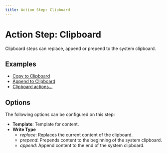 ```yaml
---
title: Action Step: Clipboard
---
```

# Action Step: Clipboard

Clipboard steps can replace, append or prepend to the system clipboard.

## Examples

- [Copy to Clipboard](drafts5://action?data=%7B%22uuid%22:%22C2A1FD47-E7EE-467D-97BB-79C6F525DC5F%22,%22steps%22:%5B%7B%22type%22:%22clipboard%22,%22data%22:%7B%22template%22:%22%5B%5Bdraft%5D%5D%22,%22writeType%22:%22replace%22%7D,%22uuid%22:%2206954A4B-45B2-44ED-A124-E80F6B230EA6%22%7D%5D,%22shortName%22:%22Copy%20all%22,%22shouldConfirm%22:false,%22disposition%22:3,%22keyCommand%22:%7B%22optionKey%22:false,%22input%22:%22%22,%22controlKey%22:false,%22commandKey%22:false,%22type%22:%22action%22,%22discoverabilityTitle%22:%22Copy%20to%20Clipboard%22,%22shiftKey%22:false%7D,%22logLevel%22:2,%22notificationType%22:2,%22tintColor%22:%22none%22,%22actionDescription%22:%22Place%20the%20content%20of%20the%20current%20draft%20in%20the%20system%20clipboard.%22,%22keyUseIcon%22:true,%22icon%22:%22512-paste-clipboard%22,%22visibility%22:2,%22supportedPlatform%22:%22any%22,%22groupDisposition%22:0,%22name%22:%22Copy%20to%20Clipboard%22%7D)
- [Append to Clipboard](drafts5://action?data=%7B%22uuid%22:%223CDEC2BD-012B-4290-A677-37A5A602EAFC%22,%22steps%22:%5B%7B%22type%22:%22clipboard%22,%22data%22:%7B%22template%22:%22%5B%5Bdraft%5D%5D%22,%22writeType%22:%22append%22%7D,%22uuid%22:%222EAD67BB-BDB8-4113-B78A-2E4E3EA29C2A%22%7D%5D,%22shortName%22:%22Append%22,%22shouldConfirm%22:false,%22disposition%22:3,%22keyCommand%22:%7B%22optionKey%22:false,%22input%22:%22%22,%22controlKey%22:false,%22commandKey%22:false,%22type%22:%22action%22,%22discoverabilityTitle%22:%22Append%20to%20Clipboard%22,%22shiftKey%22:false%7D,%22logLevel%22:2,%22notificationType%22:2,%22tintColor%22:%22green%22,%22actionDescription%22:%22Append%20the%20content%20of%20the%20current%20draft%20to%20the%20system%20clipboard.%22,%22keyUseIcon%22:true,%22icon%22:%22512-paste-clipboard%22,%22visibility%22:2,%22supportedPlatform%22:%22any%22,%22groupDisposition%22:0,%22name%22:%22Append%20to%20Clipboard%22%7D)
- [Clipboard actions...](drafts5://action?data=%7B%22uuid%22:%225A995A87-648C-45DE-8B2A-D6D452DBD368%22,%22steps%22:%5B%7B%22type%22:%22script%22,%22data%22:%7B%22script%22:%22%5C/%5C/Clipboard%20Mega%20Action%20%5Cn%5Cnvar%20p%20%3D%20Prompt.create();%5Cnp.title%20%3D%20%5C%22Select%20Clipboard%20Action%5C%22;%5Cnp.addButton(%5C%22Copy%5C%22);%5Cnp.addButton(%5C%22Append%5C%22);%5Cnp.addButton(%5C%22Prepend%5C%22);%5Cnp.addButton(%5C%22Copy%20to%20HTML%5C%22);%5Cnp.addButton(%5C%22Copy%20as%20Rich%20Text%5C%22);%5Cnp.addButton(%5C%22Copy%20UUID%5C%22);%5Cnp.addButton(%5C%22Show%5C%22);%5Cnp.addButton(%5C%22Clear%5C%22);%5Cn%5Cnp.show();%5Cn%5Cn%5C/%5C/Actions%20based%20on%20button%20presses%5Cnif%20(p.buttonPressed%20%3D%3D%20%5C%22Copy%5C%22)%20%7B%5Cn%5Ctvar%20text%20%3D%20draft.processTemplate(%5C%22%5B%5Bdraft%5D%5D%5C%22);%5Cn%5Ctvar%20clipboard%20%3D%20app.setClipboard(text);%5Cn%7D%5Cnif%20(p.buttonPressed%20%3D%3D%20%5C%22Append%5C%22)%20%7B%5Cn%5Ctvar%20dtext%20%3D%20draft.processTemplate(%5C%22%5B%5Bdraft%5D%5D%5C%22);%5Cn%5Ctvar%20text%20%3D%20app.getClipboard()%20+%20dtext;%5Cn%5Ctvar%20clipboard%20%3D%20app.setClipboard(text);%5Cn%7D%5Cnif%20(p.buttonPressed%20%3D%3D%20%5C%22Prepend%5C%22)%20%7B%5Cn%5Ctvar%20dtext%20%3D%20draft.processTemplate(%5C%22%5B%5Bdraft%5D%5D%5C%22);%5Cn%5Ctvar%20text%20%3D%20dtext%20+%20app.getClipboard();%5Cn%5Ctvar%20clipboard%20%3D%20app.setClipboard(text);%5Cn%7D%5Cnif%20(p.buttonPressed%20%3D%3D%20%5C%22Copy%20to%20HTML%5C%22)%20%7B%5Cn%5Ctvar%20text%20%3D%20draft.processTemplate(%5C%22%25%25%5B%5Bdraft%5D%5D%25%25%5C%22);%5Cn%5Ctvar%20clipboard%20%3D%20app.setClipboard(text);%5Cn%7D%5Cnif%20(p.buttonPressed%20%3D%3D%20%5C%22Copy%20as%20Rich%20Text%5C%22)%20%7B%5Cn%5Ct%5C/%5C/%20Process%20Markdown%20to%20HTML%5Cn%5Ctvar%20mmd%20%3D%20MultiMarkdown.create();%5Cn%5Ctvar%20html%20%3D%20mmd.render(draft.content);%5Cn%5Cn%5Ct%5C/%5C/%20Wrap%20raw%20MMD%20output%20with%20HTML%20template%20with%20styles%20to%20set%20base%20fonts.%5Cn%5Ctvar%20template%20%3D%20%5C%22%3Chtml%3E%3Cstyle%3Ebody%7Bfont-family:’Helvetica,%20sans-serif’;font-size:100%25;%7D%3C%5C/style%3E%3Cbody%3E%5B%5Bcontent%5D%5D%3C%5C/body%3E%3C%5C/html%3E%5C%22%5Cn%5Ctvar%20html%20%3D%20template.replace(%5C%22%5B%5Bcontent%5D%5D%5C%22,%20html);%5Cn%5Cn%5Ct%5C/%5C/%20Place%20in%20clipboard%20as%20rich-text%5Cn%5Ctif%20(!app.htmlToClipboard(html))%20%7B%5Cn%5Ct%5Ctcontext.fail(%5C%22Error%20rendering%20rich%20text%20from%20HTML.%5C%22);%5Cn%5Ct%7D%5Cn%7D%5Cnif%20(p.buttonPressed%20%3D%3D%20%5C%22Copy%20UUID%5C%22)%20%7B%5Cn%5Ctvar%20text%20%3D%20draft.processTemplate(%5C%22%5B%5Buuid%5D%5D%5C%22);%5Cn%5Ctvar%20clipboard%20%3D%20app.setClipboard(text);%5Cn%7D%5Cnif%20(p.buttonPressed%20%3D%3D%20%5C%22Show%5C%22)%20%7B%5Cn%5Ctvar%20clipboard%20%3D%20app.getClipboard();%5Cn%5Ctalert(clipboard);%5Cn%7D%5Cnif%20(p.buttonPressed%20%3D%3D%20%5C%22Clear%5C%22)%20%7B%5Cn%5Ctvar%20text%20%3D%20%5C%22%5C%22;%5Cn%5Ctvar%20clipboard%20%3D%20app.setClipboard(text);%5Cn%7D%5Cn%22%7D,%22uuid%22:%229D899655-5305-4E4C-9B81-C2434E7BE78E%22%7D%5D,%22shortName%22:%22%22,%22shouldConfirm%22:false,%22disposition%22:3,%22keyCommand%22:%7B%22optionKey%22:true,%22input%22:%22c%22,%22controlKey%22:false,%22commandKey%22:true,%22type%22:%22action%22,%22discoverabilityTitle%22:%22Clipboard%20actions%E2%80%A6%22,%22shiftKey%22:false%7D,%22logLevel%22:2,%22notificationType%22:1,%22tintColor%22:%22gray%22,%22actionDescription%22:%22Select%20from%20a%20number%20of%20useful%20clipboard%20actions.%22,%22keyUseIcon%22:true,%22icon%22:%22511-copy-documents%22,%22visibility%22:2,%22supportedPlatform%22:%22any%22,%22groupDisposition%22:0,%22name%22:%22Clipboard%20actions%E2%80%A6%22%7D)

## Options

The following options can be configured on this step:

- **Template**: Template for content.
- **Write Type**
    - _replace_: Replaces the current content of the clipboard.
    - _prepend_: Prepends content to the beginning of the system clipboard.
    - _append_: Append content to the end of the system clipboard.

